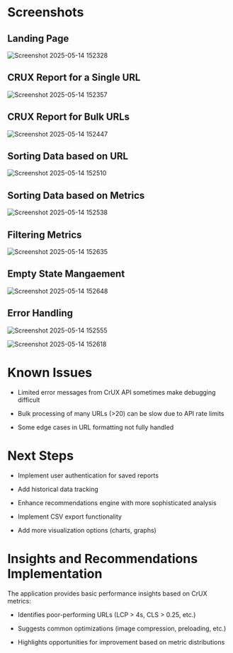 # Screenshots

## Landing Page
![Screenshot 2025-05-14 152328](https://github.com/user-attachments/assets/9e031988-7cee-4389-be6b-99c6a469da57)

## CRUX Report for a Single URL

![Screenshot 2025-05-14 152357](https://github.com/user-attachments/assets/027dbfd1-eab4-43c4-bdab-6ae2d46f7ca4)

## CRUX Report for Bulk URLs

![Screenshot 2025-05-14 152447](https://github.com/user-attachments/assets/55f6f5a1-a75c-49e8-8644-2a1729c5d9d8)

## Sorting Data based on URL

![Screenshot 2025-05-14 152510](https://github.com/user-attachments/assets/46861ecb-fb87-4072-a07d-fe37b3a5d543)

## Sorting Data based on Metrics

![Screenshot 2025-05-14 152538](https://github.com/user-attachments/assets/9c3df824-2068-4456-910f-269d7a563bed)

## Filtering Metrics

![Screenshot 2025-05-14 152635](https://github.com/user-attachments/assets/c7fdf5ea-0297-4a37-a75d-5ea8c2439cc9)

## Empty State Mangaement

![Screenshot 2025-05-14 152648](https://github.com/user-attachments/assets/6c55d1c6-ae18-4634-a455-51cb21e26196)

## Error Handling
![Screenshot 2025-05-14 152555](https://github.com/user-attachments/assets/6a048bb6-0008-40b0-96c6-bcc7addb8f91)

![Screenshot 2025-05-14 152618](https://github.com/user-attachments/assets/4fcc5e3a-0670-440d-9fc1-29dbd2c7cbff)

# Known Issues

- Limited error messages from CrUX API sometimes make debugging difficult

- Bulk processing of many URLs (>20) can be slow due to API rate limits

- Some edge cases in URL formatting not fully handled

# Next Steps

- Implement user authentication for saved reports

- Add historical data tracking

- Enhance recommendations engine with more sophisticated analysis

- Implement CSV export functionality

- Add more visualization options (charts, graphs)

# Insights and Recommendations Implementation

The application provides basic performance insights based on CrUX metrics:

- Identifies poor-performing URLs (LCP > 4s, CLS > 0.25, etc.)

- Suggests common optimizations (image compression, preloading, etc.)

- Highlights opportunities for improvement based on metric distributions
